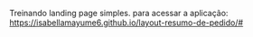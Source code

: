 Treinando landing page simples.
para acessar a aplicação: https://isabellamayume6.github.io/layout-resumo-de-pedido/#
